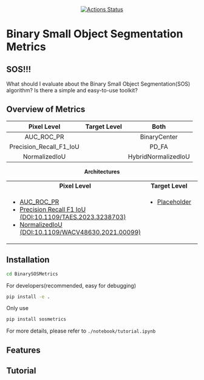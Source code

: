 <p align="center">
<!-- <a href="https://badge.fury.io/py/yapf"><img alt="PyPI Version" src="https://badge.fury.io/py/yapf.svg"></a> -->
<a href="https://github.com/google/yapf/actions/workflows/pre-commit.yml"><img alt="Actions Status" src="https://github.com/google/yapf/actions/workflows/pre-commit.yml/badge.svg"></a>

</p>

# Binary Small Object Segmentation Metrics
## SOS!!!
What should I evaluate about the Binary Small Object Segmentation(SOS) algorithm? Is there a simple and easy-to-use toolkit?

## Overview of Metrics
| **Pixel Level** | **Target Level** | **Both** |
|:---------------:|:----------------:|:--------:|
|AUC_ROC_PR|                  |BinaryCenter|
|Precision_Recall_F1_IoU|                  |PD_FA|
|NormalizedIoU                 |           |HybridNormalizedIoU|


<div align="center">
  <b>Architectures</b>
</div>
<table align="center">
  <tbody>
    <tr align="center" valign="bottom">
      <td>
        <b>Pixel Level</b>
      </td>
      <td>
        <b>Target Level</b>
      </td>
      <td>
        <b>Both</b>
      </td>
    </tr>
    <tr valign="top">
      <td>
        <ul>
            <li><a href="sosmetrics/metrics/auc_roc_pr_metric.py">AUC_ROC_PR</a></li>
            <li><a href="sosmetrics/metrics/pre_rec_f1_iou_metric.py">Precision Recall F1 IoU (DOI:10.1109/TAES.2023.3238703)</a></li>
            <li><a href="sosmetrics/metrics/normalized_iou_metric.py">NormalizedIoU (DOI:10.1109/WACV48630.2021.00099)</a></li>
      </ul>
      </td>
      <td>
        <ul>
          <li><a href="sosmetrics/metrics/">Placeholder</a></li>
        </ul>
      </td>
      <td>
        <ul>
          <li><a href="sosmetrics/metrics/pd_fa_metric.py">Pd_Fa (DOI:10.1109/TIP.2022.3199107)</a></li>
        </ul>
      </td>
    </tr>
</td>
    </tr>
  </tbody>
</table>

## Installation
```bash
cd BinarySOSMetrics
```
For developers(recommended, easy for debugging)
```bash
pip install -e .
```
Only use
```bash
pip install sosmetrics
```
For more details, please refer to `./notebook/tutorial.ipynb`
## Features

## Tutorial
